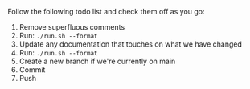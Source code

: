 Follow the following todo list and check them off as you go:
1. Remove superfluous comments
2. Run: `./run.sh --format`
3. Update any documentation that touches on what we have changed
4. Run: `./run.sh --format`
5. Create a new branch if we're currently on main
6. Commit
7. Push